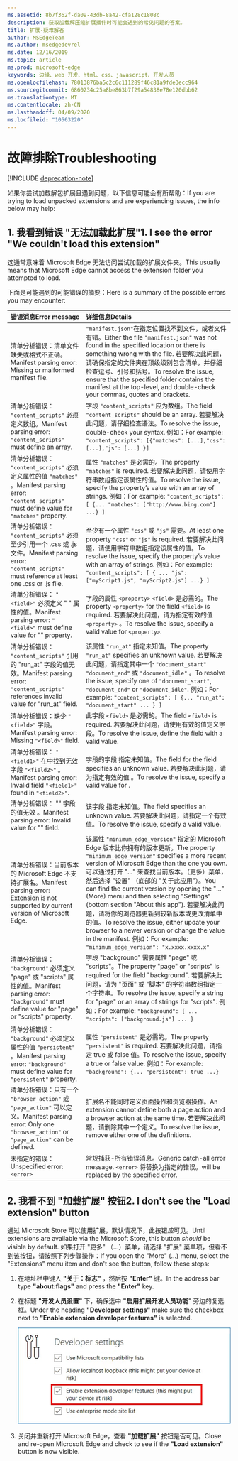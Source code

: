 ```yaml
---
ms.assetid: 8b7f362f-da09-43db-8a42-cfa128c1808c
description: 获取加载解压缩扩展插件时可能会遇到的常见问题的答案。
title: 扩展-疑难解答
author: MSEdgeTeam
ms.author: msedgedevrel
ms.date: 12/16/2019
ms.topic: article
ms.prod: microsoft-edge
keywords: 边缘、web 开发、html、css、javascript、开发人员
ms.openlocfilehash: 78013876ba5c2c6c111289f46c81a9fde3ecc964
ms.sourcegitcommit: 6860234c25a8be863b7f29a54838e78e120dbb62
ms.translationtype: MT
ms.contentlocale: zh-CN
ms.lasthandoff: 04/09/2020
ms.locfileid: "10563220"
---
```

# <span data-ttu-id="eb6c4-104">故障排除</span><span class="sxs-lookup"><span data-stu-id="eb6c4-104">Troubleshooting</span></span>  

[!INCLUDE [deprecation-note](includes/deprecation-note.md)]  

<span data-ttu-id="eb6c4-105">如果你尝试加载解包扩展且遇到问题，以下信息可能会有所帮助：</span><span class="sxs-lookup"><span data-stu-id="eb6c4-105">If you are trying to load unpacked extensions and are experiencing issues, the info below may help:</span></span>

## <span data-ttu-id="eb6c4-106">1. 我看到错误 "无法加载此扩展"</span><span class="sxs-lookup"><span data-stu-id="eb6c4-106">1. I see the error "We couldn't load this extension"</span></span>

<span data-ttu-id="eb6c4-107">这通常意味着 Microsoft Edge 无法访问尝试加载的扩展文件夹。</span><span class="sxs-lookup"><span data-stu-id="eb6c4-107">This usually means that Microsoft Edge cannot access the extension folder you attempted to load.</span></span>

<span data-ttu-id="eb6c4-108">下面是可能遇到的可能错误的摘要：</span><span class="sxs-lookup"><span data-stu-id="eb6c4-108">Here is a summary of the possible errors you may encounter:</span></span>

<span data-ttu-id="eb6c4-109">错误消息</span><span class="sxs-lookup"><span data-stu-id="eb6c4-109">Error message</span></span> | <span data-ttu-id="eb6c4-110">详细信息</span><span class="sxs-lookup"><span data-stu-id="eb6c4-110">Details</span></span>
:--------- | :------------
<span data-ttu-id="eb6c4-111">清单分析错误：清单文件缺失或格式不正确。</span><span class="sxs-lookup"><span data-stu-id="eb6c4-111">Manifest parsing error: Missing or malformed manifest file.</span></span> | <span data-ttu-id="eb6c4-112">`"manifest.json"`在指定位置找不到文件，或者文件有错。</span><span class="sxs-lookup"><span data-stu-id="eb6c4-112">Either the file `"manifest.json"` was not found in the specified location or there is something wrong with the file.</span></span> <span data-ttu-id="eb6c4-113">若要解决此问题，请确保指定的文件夹在顶级级别包含清单，并仔细检查逗号、引号和括号。</span><span class="sxs-lookup"><span data-stu-id="eb6c4-113">To resolve the issue, ensure that the specified folder contains the manifest at the top-level, and double-check your commas, quotes and brackets.</span></span>
<span data-ttu-id="eb6c4-114">清单分析错误： `"content_scripts"` 必须定义数组。</span><span class="sxs-lookup"><span data-stu-id="eb6c4-114">Manifest parsing error: `"content_scripts"` must define an array.</span></span> | <span data-ttu-id="eb6c4-115">字段 `"content_scripts"` 应为数组。</span><span class="sxs-lookup"><span data-stu-id="eb6c4-115">The field `"content_scripts"` should be an array.</span></span> <span data-ttu-id="eb6c4-116">若要解决此问题，请仔细检查语法。</span><span class="sxs-lookup"><span data-stu-id="eb6c4-116">To resolve the issue, double-check your syntax.</span></span> <span data-ttu-id="eb6c4-117">例如：</span><span class="sxs-lookup"><span data-stu-id="eb6c4-117">For example:</span></span> `"content_scripts": [{"matches": [...],"css": [...],"js": [...] }]`
<span data-ttu-id="eb6c4-118">清单分析错误： `"content_scripts"` 必须定义属性的值 `"matches"` 。</span><span class="sxs-lookup"><span data-stu-id="eb6c4-118">Manifest parsing error: `"content_scripts"` must define value for `"matches"` property.</span></span> | <span data-ttu-id="eb6c4-119">属性 `"matches"` 是必需的。</span><span class="sxs-lookup"><span data-stu-id="eb6c4-119">The property `"matches"` is required.</span></span> <span data-ttu-id="eb6c4-120">若要解决此问题，请使用字符串数组指定该属性的值。</span><span class="sxs-lookup"><span data-stu-id="eb6c4-120">To resolve the issue, specify the property’s value with an array of strings.</span></span> <span data-ttu-id="eb6c4-121">例如：</span><span class="sxs-lookup"><span data-stu-id="eb6c4-121">For example:</span></span> `"content_scripts": [ {... "matches": ["http://www.bing.com"] ...} ]`
<span data-ttu-id="eb6c4-122">清单分析错误： `"content_scripts"` 必须至少引用一个 .css 或 .js 文件。</span><span class="sxs-lookup"><span data-stu-id="eb6c4-122">Manifest parsing error: `"content_scripts"` must reference at least one .css or .js file.</span></span> | <span data-ttu-id="eb6c4-123">至少有一个属性 `"css"` 或 `"js"` 需要。</span><span class="sxs-lookup"><span data-stu-id="eb6c4-123">At least one property `"css"` or `"js"` is required.</span></span> <span data-ttu-id="eb6c4-124">若要解决此问题，请使用字符串数组指定该属性的值。</span><span class="sxs-lookup"><span data-stu-id="eb6c4-124">To resolve the issue, specify the property’s value with an array of strings.</span></span> <span data-ttu-id="eb6c4-125">例如：</span><span class="sxs-lookup"><span data-stu-id="eb6c4-125">For example:</span></span> `"content_scripts": [ { ... "js": ["myScript1.js", "myScript2.js"] ...} ]`
<span data-ttu-id="eb6c4-126">清单分析错误： `"<field>"` 必须定义 " <property> " 属性的值。</span><span class="sxs-lookup"><span data-stu-id="eb6c4-126">Manifest parsing error: `"<field>"` must define value for "<property>" property.</span></span> | <span data-ttu-id="eb6c4-127">字段的属性 `<property>` `<field>` 是必需的。</span><span class="sxs-lookup"><span data-stu-id="eb6c4-127">The property `<property>` for the field `<field>` is required.</span></span> <span data-ttu-id="eb6c4-128">若要解决此问题，请为指定有效的值 `<property>` 。</span><span class="sxs-lookup"><span data-stu-id="eb6c4-128">To resolve the issue, specify a valid value for `<property>`.</span></span>
<span data-ttu-id="eb6c4-129">清单分析错误： `"content_scripts"` 引用的 "run_at" 字段的值无效。</span><span class="sxs-lookup"><span data-stu-id="eb6c4-129">Manifest parsing error: `"content_scripts"` references invalid value for "run_at" field.</span></span> | <span data-ttu-id="eb6c4-130">该属性 `"run_at"` 指定未知值。</span><span class="sxs-lookup"><span data-stu-id="eb6c4-130">The property `"run_at"` specifies an unknown value.</span></span> <span data-ttu-id="eb6c4-131">若要解决此问题，请指定其中一个 `"document_start"` `"document_end"` 或 `"document_idle"` 。</span><span class="sxs-lookup"><span data-stu-id="eb6c4-131">To resolve the issue, specify one of `"document_start"`, `"document_end"` or `"document_idle"`.</span></span> <span data-ttu-id="eb6c4-132">例如：</span><span class="sxs-lookup"><span data-stu-id="eb6c4-132">For example:</span></span> `"content_scripts": [ {... "run_at": "document_start" ... } ]`
<span data-ttu-id="eb6c4-133">清单分析错误：缺少 `"<field>"` 字段。</span><span class="sxs-lookup"><span data-stu-id="eb6c4-133">Manifest parsing error: Missing `"<field>"` field.</span></span> | <span data-ttu-id="eb6c4-134">此字段 `<field>` 是必需的。</span><span class="sxs-lookup"><span data-stu-id="eb6c4-134">The field `<field>` is required.</span></span> <span data-ttu-id="eb6c4-135">若要解决此问题，请使用有效的值定义字段。</span><span class="sxs-lookup"><span data-stu-id="eb6c4-135">To resolve the issue, define the field with a valid value.</span></span>
<span data-ttu-id="eb6c4-136">清单分析错误： `"<field1>"` 在中找到无效字段 `"<field2>"` 。</span><span class="sxs-lookup"><span data-stu-id="eb6c4-136">Manifest parsing error: Invalid field `"<field1>"` found in `"<field2>"`.</span></span> | <span data-ttu-id="eb6c4-137">字段的字段 <field1> <field2> 指定未知值。</span><span class="sxs-lookup"><span data-stu-id="eb6c4-137">The field <field1> for the field <field2> specifies an unknown value.</span></span> <span data-ttu-id="eb6c4-138">若要解决此问题，请为指定有效的值 <field1> 。</span><span class="sxs-lookup"><span data-stu-id="eb6c4-138">To resolve the issue, specify a valid value for <field1>.</span></span>
<span data-ttu-id="eb6c4-139">清单分析错误： "" 字段的值无效 <field> 。</span><span class="sxs-lookup"><span data-stu-id="eb6c4-139">Manifest parsing error: Invalid value for "<field>" field.</span></span> | <span data-ttu-id="eb6c4-140">该字段 <field> 指定未知值。</span><span class="sxs-lookup"><span data-stu-id="eb6c4-140">The field <field> specifies an unknown value.</span></span> <span data-ttu-id="eb6c4-141">若要解决此问题，请指定一个有效值。</span><span class="sxs-lookup"><span data-stu-id="eb6c4-141">To resolve the issue, specify a valid value.</span></span>
<span data-ttu-id="eb6c4-142">清单分析错误：当前版本的 Microsoft Edge 不支持扩展名。</span><span class="sxs-lookup"><span data-stu-id="eb6c4-142">Manifest parsing error: Extension is not supported by current version of Microsoft Edge.</span></span> | <span data-ttu-id="eb6c4-143">该属性 `"minimum_edge_version"` 指定的 Microsoft Edge 版本比你拥有的版本更新。</span><span class="sxs-lookup"><span data-stu-id="eb6c4-143">The property `"minimum_edge_version"` specifies a more recent version of Microsoft Edge than the one you own.</span></span> <span data-ttu-id="eb6c4-144">可以通过打开 "..." 来查找当前版本。（更多）菜单，然后选择 "设置" （底部的 "关于此应用"）。</span><span class="sxs-lookup"><span data-stu-id="eb6c4-144">You can find the current version by opening the "..." (More) menu and then selecting "Settings" (bottom section "About this app").</span></span> <span data-ttu-id="eb6c4-145">若要解决此问题，请将你的浏览器更新到较新版本或更改清单中的值。</span><span class="sxs-lookup"><span data-stu-id="eb6c4-145">To resolve the issue, either update your browser to a newer version or change the value in the manifest.</span></span> <span data-ttu-id="eb6c4-146">例如：</span><span class="sxs-lookup"><span data-stu-id="eb6c4-146">For example:</span></span> `"minimum_edge_version": "x.xxxx.xxxx.x"`
<span data-ttu-id="eb6c4-147">清单分析错误： `"background"` 必须定义 "page" 或 "scripts" 属性的值。</span><span class="sxs-lookup"><span data-stu-id="eb6c4-147">Manifest parsing error: `"background"` must define value for "page" or "scripts" property.</span></span> | <span data-ttu-id="eb6c4-148">字段 "background" 需要属性 "page" 或 "scripts"。</span><span class="sxs-lookup"><span data-stu-id="eb6c4-148">The property "page" or "scripts" is required for the field "background".</span></span> <span data-ttu-id="eb6c4-149">若要解决此问题，请为 "页面" 或 "脚本" 的字符串数组指定一个字符串。</span><span class="sxs-lookup"><span data-stu-id="eb6c4-149">To resolve the issue, specify a string for "page" or an array of strings for "scripts".</span></span> <span data-ttu-id="eb6c4-150">例如：</span><span class="sxs-lookup"><span data-stu-id="eb6c4-150">For example:</span></span> `"background": { ... "scripts": ["background.js"] ... }`
<span data-ttu-id="eb6c4-151">清单分析错误： `"background"` 必须定义属性的值 `"persistent"` 。</span><span class="sxs-lookup"><span data-stu-id="eb6c4-151">Manifest parsing error: `"background"` must define value for `"persistent"` property.</span></span> | <span data-ttu-id="eb6c4-152">属性 `"persistent"` 是必需的。</span><span class="sxs-lookup"><span data-stu-id="eb6c4-152">The property `"persistent"` is required.</span></span> <span data-ttu-id="eb6c4-153">若要解决此问题，请指定 true 或 false 值。</span><span class="sxs-lookup"><span data-stu-id="eb6c4-153">To resolve the issue, specify a true or false value.</span></span> <span data-ttu-id="eb6c4-154">例如：</span><span class="sxs-lookup"><span data-stu-id="eb6c4-154">For example:</span></span> `"background": {... "persistent": true ...}`
<span data-ttu-id="eb6c4-155">清单分析错误：只有一个 `"browser_action"` 或 `"page_action"` 可以定义。</span><span class="sxs-lookup"><span data-stu-id="eb6c4-155">Manifest parsing error: Only one `"browser_action"` or `"page_action"` can be defined.</span></span> | <span data-ttu-id="eb6c4-156">扩展名不能同时定义页面操作和浏览器操作。</span><span class="sxs-lookup"><span data-stu-id="eb6c4-156">An extension cannot define both a page action and a browser action at the same time.</span></span> <span data-ttu-id="eb6c4-157">若要解决此问题，请删除其中一个定义。</span><span class="sxs-lookup"><span data-stu-id="eb6c4-157">To resolve the issue, remove either one of the definitions.</span></span>
<span data-ttu-id="eb6c4-158">未指定的错误：</span><span class="sxs-lookup"><span data-stu-id="eb6c4-158">Unspecified error:</span></span> `<error>` | <span data-ttu-id="eb6c4-159">常规捕获-所有错误消息。</span><span class="sxs-lookup"><span data-stu-id="eb6c4-159">Generic catch-all error message.</span></span> `<error>` <span data-ttu-id="eb6c4-160">将替换为指定的错误。</span><span class="sxs-lookup"><span data-stu-id="eb6c4-160">will be replaced by the specified error.</span></span>


## <span data-ttu-id="eb6c4-161">2. 我看不到 "加载扩展" 按钮</span><span class="sxs-lookup"><span data-stu-id="eb6c4-161">2. I don't see the "Load extension" button</span></span>
<span data-ttu-id="eb6c4-162">通过 Microsoft Store 可以使用扩展，默认情况下，此按钮*应*可见。</span><span class="sxs-lookup"><span data-stu-id="eb6c4-162">Until extensions are available via the Microsoft Store, this button *should* be visible by default.</span></span> <span data-ttu-id="eb6c4-163">如果打开 "更多" （...）菜单，请选择 "扩展" 菜单项，但看不到该按钮，请按照下列步骤操作：</span><span class="sxs-lookup"><span data-stu-id="eb6c4-163">If you open the "More" (...) menu, select the "Extensions" menu item and don't see the button, follow these steps:</span></span>

1. <span data-ttu-id="eb6c4-164">在地址栏中键入 **"关于：标志"** ，然后按 **"Enter"** 键。</span><span class="sxs-lookup"><span data-stu-id="eb6c4-164">In the address bar type **"about:flags"** and press the **"Enter"** key.</span></span>
2. <span data-ttu-id="eb6c4-165">在标题 **"开发人员设置"** 下，确保选中 **"启用扩展开发人员功能**" 旁边的复选框。</span><span class="sxs-lookup"><span data-stu-id="eb6c4-165">Under the heading **"Developer settings"** make sure the checkbox next to **"Enable extension developer features"** is selected.</span></span>

   ![关于标志](./media/aboutflags.PNG)  

3. <span data-ttu-id="eb6c4-167">关闭并重新打开 Microsoft Edge，查看 **"加载扩展"** 按钮是否可见。</span><span class="sxs-lookup"><span data-stu-id="eb6c4-167">Close and re-open Microsoft Edge and check to see if the **"Load extension"** button is now visible.</span></span>
